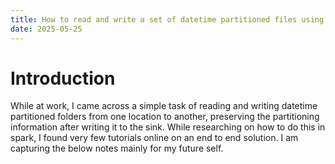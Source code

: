 ```yaml
---
title: How to read and write a set of datetime partitioned files using Spark
date: 2025-05-25
---
```


# Introduction

While at work, I came across a simple task of reading and writing datetime partitioned folders from one location to another, preserving the partitioning information after writing it to the sink. While researching on how to do this in spark, I found very few tutorials online on an end to end solution. I am capturing the below notes mainly for my future self.
